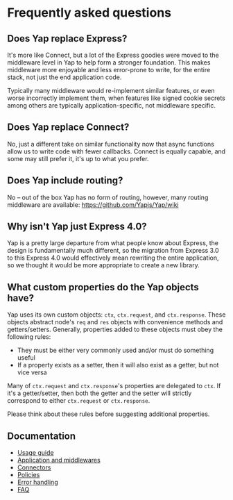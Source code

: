 # Frequently asked questions

## Does Yap replace Express?

  It's more like Connect, but a lot of the Express goodies were moved to the middleware level in Yap to help form a stronger foundation. 
  This makes middleware more enjoyable and less error-prone to write, for the entire stack, not just the end application code.

  Typically many middleware would re-implement similar features, or even worse incorrectly implement them,
  when features like signed cookie secrets among others are typically application-specific, not middleware specific.

## Does Yap replace Connect?

  No, just a different take on similar functionality
  now that async functions allow us to write code with fewer callbacks. 
  Connect is equally capable, and some may still prefer it, it's up to what you prefer.

## Does Yap include routing?

  No – out of the box Yap has no form of routing, however,
  many routing middleware are available: https://github.com/Yapjs/Yap/wiki

## Why isn't Yap just Express 4.0?

  Yap is a pretty large departure from what people know about Express,
  the design is fundamentally much different, so the migration from
  Express 3.0 to this Express 4.0 would effectively mean rewriting
  the entire application, so we thought it would be more appropriate
  to create a new library.

## What custom properties do the Yap objects have?

  Yap uses its own custom objects: `ctx`, `ctx.request`, and `ctx.response`.
  These objects abstract node's `req` and `res` objects with convenience methods and getters/setters.
  Generally, properties added to these objects must obey the following rules:

  - They must be either very commonly used and/or must do something useful
  - If a property exists as a setter, then it will also exist as a getter, but not vice versa

Many of `ctx.request` and `ctx.response`'s properties are delegated to `ctx`.
If it's a getter/setter, then both the getter and the setter will strictly
correspond to either `ctx.request` or `ctx.response`.

Please think about these rules before suggesting additional properties.

## Documentation

 - [Usage guide](../docs/guide.md)
 - [Application and middlewares](../docs/middlewares.md)
 - [Connectors](../docs/connectors.md)
 - [Policies](../docs/policies.md)
 - [Error handling](../docs/error-handling.md)
 - [FAQ](../docs/faq.md)

